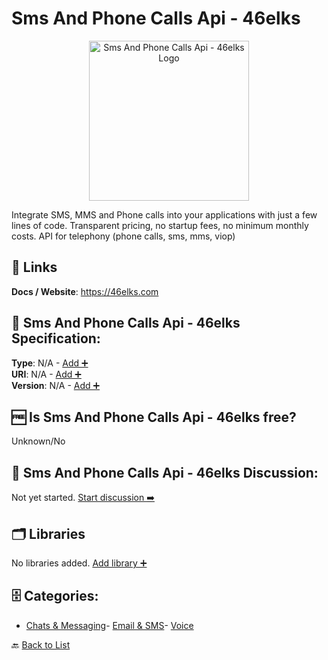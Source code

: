 # Sms And Phone Calls Api - 46elks
<p align="center">
    <img width="256" src="https://raw.githubusercontent.com/apis-list/apis-list/main/apis/sms-and-phone-calls-api-46elks/logo_256x256.png" alt="Sms And Phone Calls Api - 46elks Logo"/>
</p>
Integrate SMS, MMS and Phone calls into your applications with just a few lines of code. Transparent pricing, no startup fees, no minimum monthly costs. API for telephony (phone calls, sms, mms, viop)

##  🔗 Links
**Docs / Website**: https://46elks.com

## 🧬 Sms And Phone Calls Api - 46elks Specification:
**Type**: N/A - [Add ➕](https://github.com/apis-list/apis-list/edit/main/apis/sms-and-phone-calls-api-46elks/sms-and-phone-calls-api-46elks.yaml)  
**URI**: N/A - [Add ➕](https://github.com/apis-list/apis-list/edit/main/apis/sms-and-phone-calls-api-46elks/sms-and-phone-calls-api-46elks.yaml)  
**Version**: N/A - [Add ➕](https://github.com/apis-list/apis-list/edit/main/apis/sms-and-phone-calls-api-46elks/sms-and-phone-calls-api-46elks.yaml)

## 🆓 Is Sms And Phone Calls Api - 46elks free?
 Unknown/No 

## 💬 Sms And Phone Calls Api - 46elks Discussion:
Not yet started. [Start discussion ➡️](https://github.com/apis-list/apis-list/discussions/new)

## 🗂️ Libraries

No libraries added. [Add library ➕](https://github.com/apis-list/apis-list/edit/main/apis/sms-and-phone-calls-api-46elks/sms-and-phone-calls-api-46elks.yaml)    


## 🗄️ Categories:
- [Chats & Messaging](https://github.com/apis-list/apis-list#chats--messaging-)- [Email & SMS](https://github.com/apis-list/apis-list#email--sms-)- [Voice](https://github.com/apis-list/apis-list#voice-)

🔙  [Back to List](https://github.com/apis-list/apis-list)

